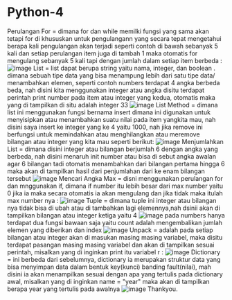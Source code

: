 # Python-4
Perulangan For = dimana for dan while memilki fungsi yang sama akan tetapi for di khususkan untuk pengulangann yang secara tepat mengetahui berapa kali pengulangan akan terjadi seperti contoh di bawah sebanyak 5 kali dan setiap perulangan item juga di tambah 1 maka otomatis for mengulang sebanyak 5 kali tapi dengan jumlah dalam setiap item berbeda :
![image](https://user-images.githubusercontent.com/93038034/140933245-da6ec318-c3de-4dc7-945b-c10171778203.png)
List = list dapat berupa string yaitu nama, integer, dan boolean . dimana sebuah tipe data yang bisa menampung lebih dari satu tipe data/ menambahkan elemen, seperti contoh numbers terdapat 4 angka berbeda beda,
nah disini kita menggunakan integer atau angka disitu terdapat perintah print number pada item atau integer yang kedua, otomatis maka yang di tampilkan di situ adalah integer 33
![image](https://user-images.githubusercontent.com/93038034/140934131-50f649a3-fb11-4ff0-9cb2-a68f36a2a2ca.png)
List Method = dimana list ini menggunakan fungsi bernama insert dimana ini digunakan untuk menyisipkan atau menambahkan suatu nilai pada item yangkita mau, nah disini saya insert ke integer yang ke 4 yaitu 1000, nah jika remove ini berfungsi untuk memindahkan atau menghilangkan atau meremove bilangan atau integer yang kita mau seperti berikut:
![image](https://user-images.githubusercontent.com/93038034/140935059-60cbec03-8586-40c7-8a89-aea8f3562d34.png)
Menjumlahkan List = dimana disini integer atau bilangan berjumlah 6 dengan angka yang berbeda, nah disini menaruh init number atau bisa di sebut angka awalan agar 6 bilangan tadi otomatis menambahkan dari bilangan pertama hingga 6 maka akan di tampilkan hasil dari penjumlahan dari ke enam bilangan tersebut
![image](https://user-images.githubusercontent.com/93038034/140935619-6dac38ed-2408-431c-8a2a-322a9977d916.png)
Mencari Angka Max = disni menggunakan perulangan for dan mnggunakan if, dimana if number itu lebih besar dari max number yaitu 0 jika ia maka secara otomatis ia akan mengulang dan jika tidak maka itulah max number nya :
![image](https://user-images.githubusercontent.com/93038034/140936552-c03e9ade-0d55-449e-a56f-a7be44341fbb.png)
Tuple = dimana tuple ini integer atau bilangan nya tidak bisa di ubah atau di tambahkan lagi elemennya,nah dsinii akan di tampilkan bilangan atau integer ketiga yaitu 4
![image](https://user-images.githubusercontent.com/93038034/140937178-8f880534-dbc4-4106-a819-42d6b08cbead.png)
pada numbers hanya terdapat dua fungsi bawaan saja yaitu count adalah mengembalikan jumlah elemen yang diberikan dan index
![image](https://user-images.githubusercontent.com/93038034/140936974-2ddecaac-c369-479f-a315-c96bcc8cb62c.png)
Unpack = adalah pada setiap bilangan atau integer akan di masukan masing masing variabel, maka disitu terdapat pasangan masing masing variabel dan akan di tampilkan sesuai perintah, misalkan yang di inginkan print itu variabel r :
![image](https://user-images.githubusercontent.com/93038034/140938005-c1dcb1b6-cba1-42f8-8099-10475090ba79.png)
Dictionary = ini berbeda dari sebelumnya, dictionary ia merupakan struktur data yang bisa menyimpan data dalam bentuk key(kunci) banding fault(nilai), mah disini ia akan menampilkan sesuai dengan apa yang tertulis pada dictionary awal, misalkan yang di inginkan name = "year" maka akan di tampilkan berapa year yang tertulis pada awalnya 
![image](https://user-images.githubusercontent.com/93038034/140938630-56f62a0b-3e71-4e08-8228-744881abc8b8.png)
Thankyou.
